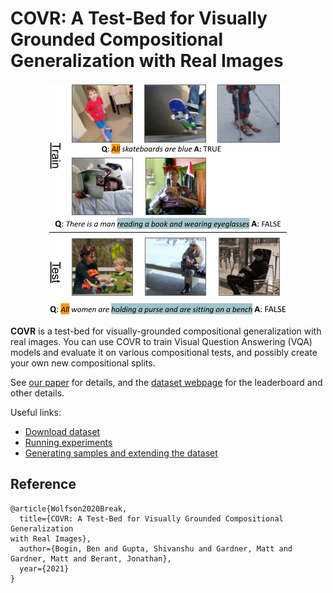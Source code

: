 # COVR: A Test-Bed for Visually Grounded Compositional Generalization with Real Images
<p align="center">
<img src="figure.png" width="380" />
</p>

**COVR** is a test-bed for visually-grounded compositional generalization with real images. You can use COVR to train Visual Question Answering (VQA) models and evaluate it on various compositional tests, and possibly create your own new compositional splits. 

See [our paper]() for details, and the [dataset webpage]() for the leaderboard and other details.

Useful links:

* [Download dataset]()
* [Running experiments]()
* [Generating samples and extending the dataset]()

## Reference

```
@article{Wolfson2020Break,
  title={COVR: A Test-Bed for Visually Grounded Compositional Generalization
with Real Images},
  author={Bogin, Ben and Gupta, Shivanshu and Gardner, Matt and Gardner, Matt and Berant, Jonathan},
  year={2021}
}